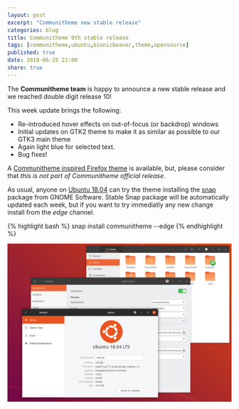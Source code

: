 ```yaml
---
layout: post
excerpt: "Communitheme new stable release"
categories: blog
title: Communitheme 9th stable release
tags: [communitheme,ubuntu,bionicbeaver,theme,opensource]
published: true
date: 2018-06-25 22:00
share: true
---
```


The **Communitheme team** is happy to announce a new stable release and we reached double digit release 10!

This week update brings the following:

- Re-introduced hover effects on out-of-focus (or backdrop) windows
- Initial updates on GTK2 theme to make it as similar as possible to our GTK3 main theme
- Again light blue for selected text.
- Bug fixes!

A [Communitheme inspired Firefox theme](https://color.firefox.com/?theme=XQAAAALtAAAAAAAAAABBKYhm849SCiazH1KEGccwS-xNVAWBveAusLC2VAlvlSjJ6UJSeqAgCYbdwa_-rV70IROd68eEot6ey6DBD6clRBXp1e7Wbm3jkhhZsTB6iGtxUNA9rD_f7WkYu4v4RFB_XR74DFyPAFWYVQkUMNbL2Mo2sQa9jDMc35kqQOoJm4_aT6Dkc9xrEV6O_-5hkDwOlMzIcFLFRtRxRaGEyH-y4Be72Vgc9j_f_vkOgA) is available, but, please consider that *this is not part of Communitheme official release*.

As usual, anyone on [Ubuntu 18.04](https://www.ubuntu.com/download/desktop) can try the theme installing the [snap](https://snapcraft.io/communitheme) package from GNOME Software.
Stable Snap package will be automatically updated each week, but if you want to try immediatly any new change install from the *edge* channel.

{% highlight bash %}
snap install communitheme --edge
{% endhighlight %}

![communitheme-9th-release-pic](/images/ubuntu-communitheme-2.png)
